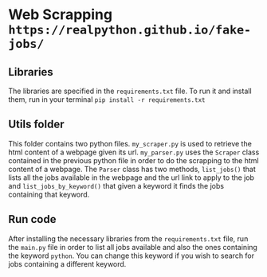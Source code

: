 # Web Scrapping `https://realpython.github.io/fake-jobs/`
## Libraries 
The libraries are specified in the `requirements.txt` file. To run it and install them, run in your terminal `pip install -r requirements.txt`

## Utils folder
This folder contains two python files. `my_scraper.py` is used to retrieve the html content of a webpage given its url.
`my_parser.py` uses the `Scraper` class contained in the previous python file in order to do the scrapping to the html content of a webpage.
The `Parser` class has two methods, `list_jobs()` that lists all the jobs available in the webpage and the url link to apply to the job and 
`list_jobs_by_keyword()` that given a keyword it finds the jobs containing that keyword.

## Run code
After installing the necessary libraries from the `requirements.txt` file, run the `main.py` file in order to list all jobs available
and also the ones containing the keyword `python`. You can change this keyword if you wish to search for jobs containing a different keyword.
